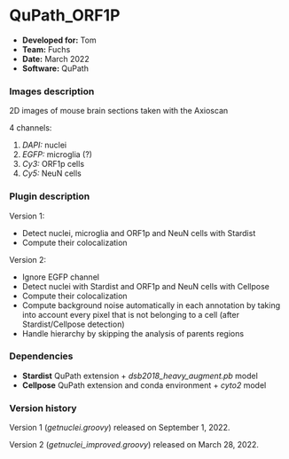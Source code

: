 # QuPath_ORF1P

* **Developed for:** Tom
* **Team:** Fuchs
* **Date:** March 2022
* **Software:** QuPath

### Images description

2D images of mouse brain sections taken with the Axioscan

4 channels: 
  1. *DAPI:* nuclei
  2. *EGFP:* microglia (?)
  3. *Cy3:* ORF1p cells
  4. *Cy5:* NeuN cells

### Plugin description

Version 1:
* Detect nuclei, microglia and ORF1p and NeuN cells with Stardist
* Compute their colocalization

Version 2:
* Ignore EGFP channel
* Detect nuclei with Stardist and ORF1p and NeuN cells with Cellpose
* Compute their colocalization
* Compute background noise automatically in each annotation by taking into account every pixel that is not belonging to a cell (after Stardist/Cellpose detection)
* Handle hierarchy by skipping the analysis of parents regions

### Dependencies

* **Stardist** QuPath extension +  *dsb2018_heavy_augment.pb* model
* **Cellpose** QuPath extension and conda environment + *cyto2* model

### Version history

Version 1 (*getnuclei.groovy*) released on September 1, 2022.

Version 2 (*getnuclei_improved.groovy*) released on March 28, 2022.
